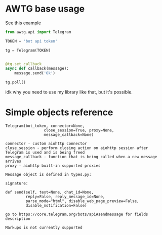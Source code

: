 # AWTG base usage

See this example

```python
from awtg.api import Telegram

TOKEN = 'bot api token'

tg = Telegram(TOKEN)


@tg.set_callback
async def callback(message):
    message.send('Ok')

tg.poll()

```

idk why you need to use my library like that, but it's possible.

# Simple objects reference

```text
Telegram(bot_token, connector=None,
                 close_session=True, proxy=None,
                 message_callback=None)

connector - custom aiohttp connector
close_session - perform closing action on aiohttp session after Telegram is used and is being freed
message_callback - function that is being called when a new message arrives
proxy - aiohttp built-in supported proxies

Message object is defined in types.py:

signature:

def send(self, text=None, chat_id=None,
         reply=False, reply_message_id=None,
         parse_mode="html", disable_web_page_preview=False,
         disable_notification=False)

go to https://core.telegram.org/bots/api#sendmessage for fields description

Markups is not currently supported

```

